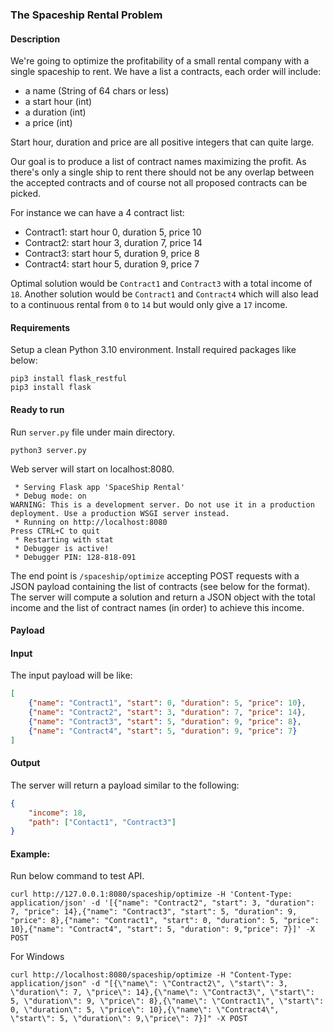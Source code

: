 ### The Spaceship Rental Problem
#### Description
We're going to optimize the profitability of a small rental company with a single spaceship to rent. 
We have a list a contracts, each order will include:
- a name (String of 64 chars or less)
- a start hour (int)
- a duration (int)
- a price (int)

Start hour, duration and price are all positive integers that can quite large.

Our goal is to produce a list of contract names maximizing the profit. As there's only a single ship to rent
there should not be any overlap between the accepted contracts and of course not all proposed contracts can
be picked.

For instance we can have a 4 contract list:
- Contract1: start hour 0, duration 5, price 10
- Contract2: start hour 3, duration 7, price 14
- Contract3: start hour 5, duration 9, price 8
- Contract4: start hour 5, duration 9, price 7

Optimal solution would be `Contract1` and `Contract3` with a total income of `18`. Another solution would be
`Contract1` and `Contract4` which will also lead to a continuous rental from `0` to `14` but would only give a `17`
income.

#### Requirements
Setup a clean Python 3.10 environment.
Install required packages like below:
```
pip3 install flask_restful
pip3 install flask
```

#### Ready to run
Run `server.py` file under main directory.
```
python3 server.py
```
Web server will start on localhost:8080.
```
 * Serving Flask app 'SpaceShip Rental'
 * Debug mode: on
WARNING: This is a development server. Do not use it in a production deployment. Use a production WSGI server instead.
 * Running on http://localhost:8080
Press CTRL+C to quit
 * Restarting with stat
 * Debugger is active!
 * Debugger PIN: 128-818-091
```
The end point is `/spaceship/optimize` accepting POST requests with a JSON payload containing
the list of contracts (see below for the format). The server will compute a solution and return a JSON
object with the total income and the list of contract names (in order) to achieve this income.

#### Payload
#### Input
The input payload will be like:
```json
[
    {"name": "Contract1", "start": 0, "duration": 5, "price": 10},
    {"name": "Contract2", "start": 3, "duration": 7, "price": 14},
    {"name": "Contract3", "start": 5, "duration": 9, "price": 8},
    {"name": "Contract4", "start": 5, "duration": 9, "price": 7}
]
```
#### Output
The server will return a payload similar to the following:
```json
{
    "income": 18,
    "path": ["Contact1", "Contract3"]
}
```

#### Example:
Run below command to test API.
```
curl http://127.0.0.1:8080/spaceship/optimize -H 'Content-Type: application/json' -d '[{"name": "Contract2", "start": 3, "duration": 7, "price": 14},{"name": "Contract3", "start": 5, "duration": 9, "price": 8},{"name": "Contract1", "start": 0, "duration": 5, "price": 10},{"name": "Contract4", "start": 5, "duration": 9,"price": 7}]' -X POST
```
For Windows
```
curl http://localhost:8080/spaceship/optimize -H "Content-Type: application/json" -d "[{\"name\": \"Contract2\", \"start\": 3, \"duration\": 7, \"price\": 14},{\"name\": \"Contract3\", \"start\": 5, \"duration\": 9, \"price\": 8},{\"name\": \"Contract1\", \"start\": 0, \"duration\": 5, \"price\": 10},{\"name\": \"Contract4\", \"start\": 5, \"duration\": 9,\"price\": 7}]" -X POST
```
